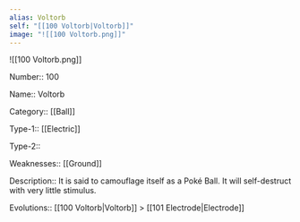 ```yaml
---
alias: Voltorb
self: "[[100 Voltorb|Voltorb]]"
image: "![[100 Voltorb.png]]"
---
```


![[100 Voltorb.png]]


Number:: 100

Name:: Voltorb

Category:: [[Ball]]

Type-1:: [[Electric]]

Type-2:: 

Weaknesses:: [[Ground]] 

Description:: It is said to camouflage itself as a Poké Ball. It will self-destruct with very little stimulus.

Evolutions:: [[100 Voltorb|Voltorb]] > [[101 Electrode|Electrode]]